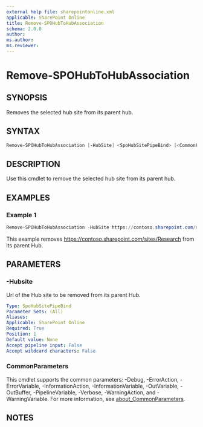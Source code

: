 ```yaml
---
external help file: sharepointonline.xml
applicable: SharePoint Online
title: Remove-SPOHubToHubAssociation
schema: 2.0.0
author: 
ms.author: 
ms.reviewer:
---
```


# Remove-SPOHubToHubAssociation

## SYNOPSIS

Removes the selected hub site from its parent hub.

## SYNTAX

```powershell
Remove-SPOHubToHubAssociation [-HubSite] <SpoHubSitePipeBind> [<CommonParameters>]
```

## DESCRIPTION

Use this cmdlet to remove the selected hub site from its parent hub.

## EXAMPLES

### Example 1

```powershell
Remove-SPOHubToHubAssociation -HubSite https://contoso.sharepoint.com/sites/Research
```

This example removes https://contoso.sharepoint.com/sites/Research from its parent Hub.

## PARAMETERS

### -Hubsite

Url of the Hub site to be removed from its parent Hub.

```yaml
Type: SpoHubSitePipeBind
Parameter Sets: (All)
Aliases: 
Applicable: SharePoint Online
Required: True
Position: 1
Default value: None
Accept pipeline input: False
Accept wildcard characters: False
```

### CommonParameters

This cmdlet supports the common parameters: -Debug, -ErrorAction, -ErrorVariable, -InformationAction, -InformationVariable, -OutVariable, -OutBuffer, -PipelineVariable, -Verbose, -WarningAction, and -WarningVariable. For more information, see [about_CommonParameters](https://go.microsoft.com/fwlink/p/?LinkID=113216).

## NOTES
